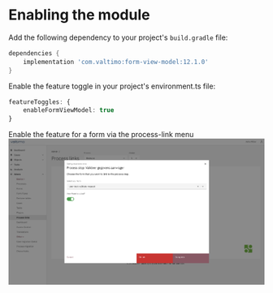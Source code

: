 # Enabling the module

Add the following dependency to your project's `build.gradle` file:

```gradle
dependencies {
    implementation 'com.valtimo:form-view-model:12.1.0'
}
```

Enable the feature toggle in your project's environment.ts file:
```typescript
featureToggles: {
    enableFormViewModel: true
}
```

Enable the feature for a form via the process-link menu
![enable toggle](img/enable-toggle.png)
